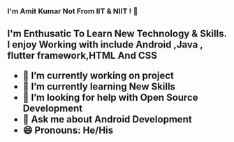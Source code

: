 ### I'm Amit Kumar Not From IIT & NIIT ! 👋
 <h2>I'm Enthusatic To Learn New Technology & Skills. I enjoy  Working with include Android ,Java , flutter framework,HTML And CSS </h> 

- 🔭 I’m currently working on project
- 🌱 I’m currently learning New Skills
- 🤔 I’m looking for help with Open Source Development
- 💬 Ask me about Android Development
- 😄 Pronouns: He/His

